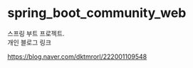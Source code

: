 # spring_boot_community_web

스프링 부트 프로젝트.   
개인 블로그 링크

https://blog.naver.com/dktmrorl/222001109548

